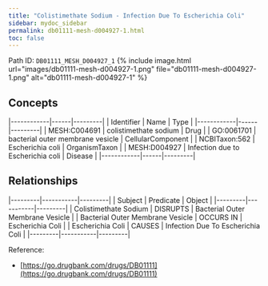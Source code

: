 ```yaml
---
title: "Colistimethate Sodium - Infection Due To Escherichia Coli"
sidebar: mydoc_sidebar
permalink: db01111-mesh-d004927-1.html
toc: false 
---
```



Path ID: `DB01111_MESH_D004927_1`
{% include image.html url="images/db01111-mesh-d004927-1.png" file="db01111-mesh-d004927-1.png" alt="db01111-mesh-d004927-1" %}

## Concepts

|------------|------|---------|
| Identifier | Name | Type    |
|------------|------|---------|
| MESH:C004691 | colistimethate sodium | Drug |
| GO:0061701 | bacterial outer membrane vesicle | CellularComponent |
| NCBITaxon:562 | Escherichia coli | OrganismTaxon |
| MESH:D004927 | Infection due to Escherichia coli | Disease |
|------------|------|---------|

## Relationships

|---------|-----------|---------|
| Subject | Predicate | Object  |
|---------|-----------|---------|
| Colistimethate Sodium | DISRUPTS | Bacterial Outer Membrane Vesicle |
| Bacterial Outer Membrane Vesicle | OCCURS IN | Escherichia Coli |
| Escherichia Coli | CAUSES | Infection Due To Escherichia Coli |
|---------|-----------|---------|

Reference: 
  - [https://go.drugbank.com/drugs/DB01111](https://go.drugbank.com/drugs/DB01111)
